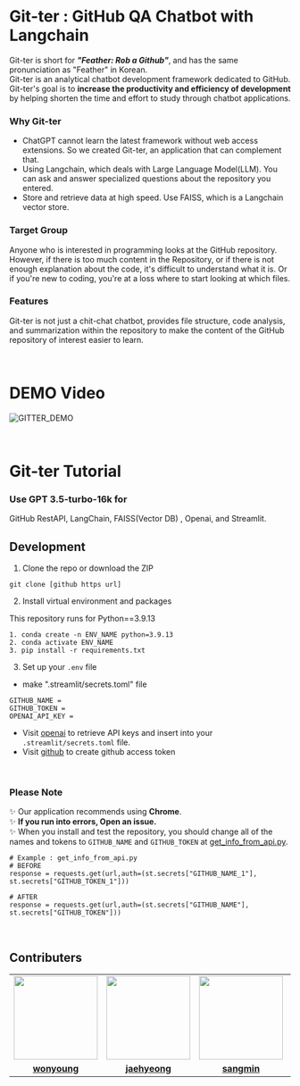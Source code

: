 # Git-ter : GitHub QA Chatbot with Langchain

Git-ter is short for <i>**"Feather: Rob a Github"**</i>, and has the same pronunciation as "Feather" in Korean.<br>
Git-ter is an analytical chatbot development framework dedicated to GitHub.<br>
Git-ter's goal is to **increase the productivity and efficiency of development** by helping shorten the time and effort to study through chatbot applications.

### Why Git-ter
- ChatGPT cannot learn the latest framework without web access extensions. So we created Git-ter, an application that can complement that.
- Using Langchain, which deals with Large Language Model(LLM). You can ask and answer specialized questions about the repository you entered.
- Store and retrieve data at high speed. Use FAISS, which is a Langchain vector store.

### Target Group
Anyone who is interested in programming looks at the GitHub repository.<br>
However, if there is too much content in the Repository, or if there is not enough explanation about the code, it's difficult to understand what it is. Or if you're new to coding, you're at a loss where to start looking at which files.

### Features
Git-ter is not just a chit-chat chatbot, provides file structure, code analysis, and summarization within the repository to make the content of the GitHub repository of interest easier to learn.

<br>

# DEMO Video
![GITTER_DEMO](https://github.com/SangHui48/GitHub-QA-Chatbot-with-Langchain/assets/48376471/91b98d3d-77e1-4487-aeba-24113f85c4e7)


<br>

# Git-ter Tutorial

### Use GPT 3.5-turbo-16k for
GitHub RestAPI, LangChain, FAISS(Vector DB) , Openai, and Streamlit.

## Development

1. Clone the repo or download the ZIP

```
git clone [github https url]
```

2. Install virtual environment and  packages

This repository runs for Python==3.9.13
```
1. conda create -n ENV_NAME python=3.9.13
2. conda activate ENV_NAME   
3. pip install -r requirements.txt   
```

3. Set up your `.env` file

- make ".streamlit/secrets.toml" file


```
GITHUB_NAME = 
GITHUB_TOKEN = 
OPENAI_API_KEY = 
```

- Visit [openai](https://help.openai.com/en/articles/4936850-where-do-i-find-my-secret-api-key) to retrieve API keys and insert into your `.streamlit/secrets.toml` file.
- Visit [github](https://docs.github.com/en/enterprise-server@3.6/authentication/keeping-your-account-and-data-secure/managing-your-personal-access-tokens#creating-a-personal-access-token) to create github access token

<br>

### Please Note
✨ Our application recommends using **Chrome**.<br>
✨ **If you run into errors, Open an issue.**<br>
✨ When you install and test the repository, you should change all of the names and tokens to `GITHUB_NAME` and  `GITHUB_TOKEN` at [get_info_from_api.py](https://github.com/SangHui48/GitHub-QA-Chatbot-with-Langchain/blob/master/githubqa/get_info_from_api.py).
```
# Example : get_info_from_api.py
# BEFORE
response = requests.get(url,auth=(st.secrets["GITHUB_NAME_1"], st.secrets["GITHUB_TOKEN_1"]))

# AFTER
response = requests.get(url,auth=(st.secrets["GITHUB_NAME"], st.secrets["GITHUB_TOKEN"]))
```

<br>

## Contributers
<table>
 <tr>
    <td align="center"><a href="https://github.com/rivertw777"><img src="https://avatars.githubusercontent.com/holly-21" width="150px;" alt=""></td>
    <td align="center"><a href="https://github.com/tmdwo8814"><img src="https://avatars.githubusercontent.com/aza1200" width="150px;" alt=""></td>
    <td align="center"><a href="https://github.com/huijunam"><img src="https://avatars.githubusercontent.com/furthermares" width="150px;" alt=""></td>
    <td align="center"><a href="https://github.com/HDmoonSir"><img src="https://avatars.githubusercontent.com/SangHui48" width="150px;" alt=""></td>
  </tr>
  <tr>
    <td align="center"><a href="https://github.com/holly-21"><b>wonyoung</b></td>
    <td align="center"><a href="https://github.com/aza1200"><b>jaehyeong</b></td>
    <td align="center"><a href="https://github.com/furthermares"><b>sangmin</b></td>
    <td align="center"><a href="https://github.com/SangHui48"><b>sangHui</b></td>
    </tr>

</table>
